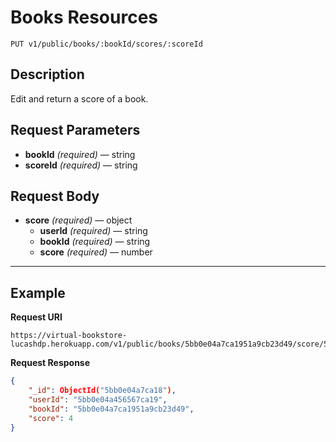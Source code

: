 # Books Resources

    PUT v1/public/books/:bookId/scores/:scoreId

## Description
Edit and return a score of a book.

## Request Parameters

- **bookId** _(required)_ — string
- **scoreId** _(required)_ — string

## Request Body

- **score** _(required)_ — object
    - **userId** _(required)_ — string
    - **bookId** _(required)_ — string
    - **score** _(required)_ — number

***

## Example
**Request URI**

    https://virtual-bookstore-lucashdp.herokuapp.com/v1/public/books/5bb0e04a7ca1951a9cb23d49/score/5bb0e04acb23d50

**Request Response**
``` json
{
    "_id": ObjectId("5bb0e04a7ca18"),
    "userId": "5bb0e04a456567ca19",
    "bookId": "5bb0e04a7ca1951a9cb23d49",
    "score": 4
}
```